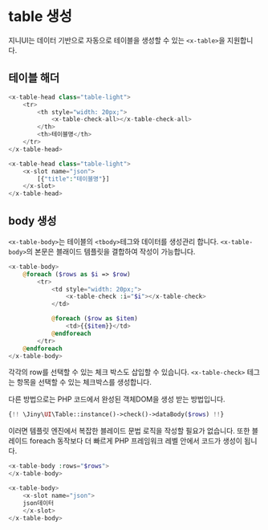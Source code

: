 # table 생성
지니UI는 데이터 기반으로 자동으로 테이블을 생성할 수 있는 `<x-table>`을 지원합니다.

## 테이블 해더

```php
<x-table-head class="table-light">
    <tr>
        <th style="width: 20px;">
            <x-table-check-all></x-table-check-all>
        </th>
        <th>테이블명</th>                                        
    </tr>
</x-table-head>
```

```php
<x-table-head class="table-light">
    <x-slot name="json">
        [{"title":"테이블명"}]
    </x-slot>
</x-table-head>
```

## body 생성
`<x-table-body>`는 테이블의 `<tbody>`테그와 데이터를 생성관리 합니다.
`<x-table-body>`의 본문은 블래이드 템플릿을 결합하여 작성이 가능합니다.

```php
<x-table-body>
    @foreach ($rows as $i => $row)
        <tr>
            <td style="width: 20px;">
                <x-table-check :i="$i"></x-table-check>
            </td>

            @foreach ($row as $item)
                <td>{{$item}}</td>
            @endforeach
        </tr>
    @endforeach
</x-table-body>
```

각각의 row를 선택할 수 있는 체크 박스도 삽입할 수 있습니다.
`<x-table-check>` 테그는 항목을 선택할 수 있는 체크박스를 생성합니다.

다른 방법으로는 PHP 코드에서 완성된 객체DOM을 생성 받는 방법입니다.

```php
{!! \Jiny\UI\Table::instance()->check()->dataBody($rows) !!}
```
이러면 템플릿 엔진에서 복잡한 블레이드 문법 로직을 작성할 필요가 없습니다. 
또한 블레이드 foreach 동작보다 더 빠르게 PHP 프레임워크 레벨 안에서 코드가 생성이 됩니다.

```php
<x-table-body :rows="$rows">
</x-table-body>
```

```php
<x-table-body>
    <x-slot name="json">
    json데이터
    </x-slot>
</x-table-body>
```